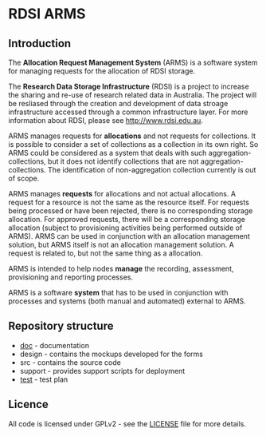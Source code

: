 # RDSI ARMS

## Introduction

The **Allocation Request Management System** (ARMS) is a software
system for managing requests for the allocation of RDSI storage.

The **Research Data Storage Infrastructure** (RDSI) is a project to
increase the sharing and re-use of research related data in
Australia. The project will be resliased through the creation and
development of data stroage infrastructure accessed through a common
infrastructure layer. For more information about RDSI, please see
<http://www.rdsi.edu.au>.

ARMS manages requests for **allocations** and not requests for
collections. It is possible to consider a set of collections as a
collection in its own right. So ARMS could be considered as a system
that deals with such aggregation-collections, but it does not identify
collections that are not aggregation-collections. The identification
of non-aggregation collection currently is out of scope.

ARMS manages **requests** for allocations and not actual
allocations. A request for a resource is not the same as the resource
itself. For requests being processed or have been rejected, there is
no corresponding storage allocation. For approved requests, there will
be a corresponding storage allocation (subject to provisioning
activities being performed outside of ARMS). ARMS can be used in
conjunction with an allocation management solution, but ARMS itself is
not an allocation management solution. A request is related to, but
not the same thing as a allocation.

ARMS is intended to help nodes **manage** the recording, assessment,
provisioning and reporting processes.

ARMS is a software **system** that has to be used in conjunction with
processes and systems (both manual and automated) external to ARMS.


## Repository structure

* [doc](doc/README.md) - documentation
* design - contains the mockups developed for the forms
* src - contains the source code
* support - provides support scripts for deployment
* [test](test) - test plan

## Licence

All code is licensed under GPLv2 - see the [LICENSE](./LICENSE) file
for more details.
